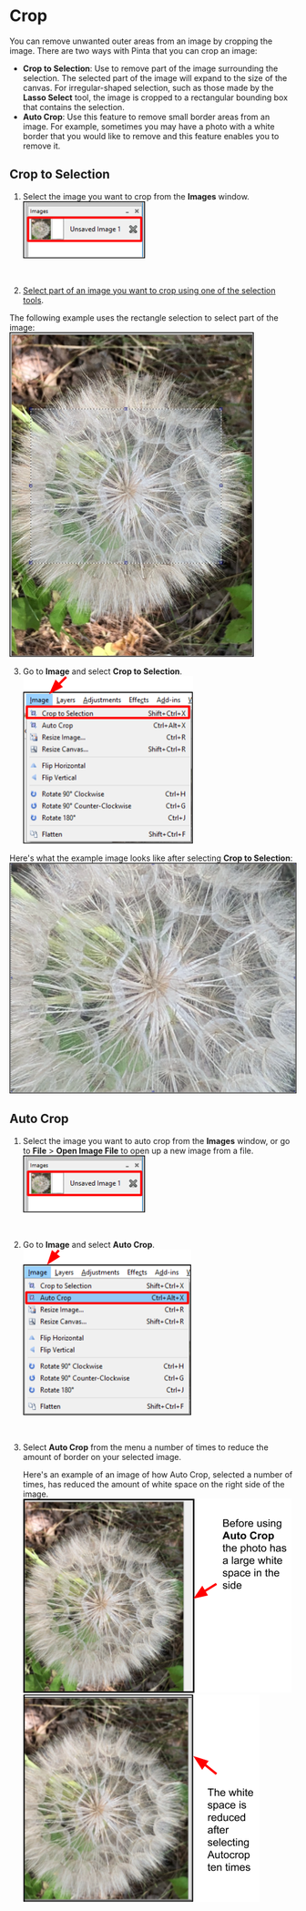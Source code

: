 # **Crop**

You can remove unwanted outer areas from an image by cropping the image. There are two ways with Pinta that you can crop an image:

  - **Crop to Selection**: Use to remove part of the image surrounding the selection. The selected part of the image will expand to the size of the canvas. For irregular-shaped selection, such as those made by the **Lasso Select** tool, the image is cropped to a rectangular bounding box that contains the selection.
  - **Auto Crop**: Use this feature to remove small border areas from an image. For example, sometimes you may have a photo with a white border that you would like to remove and this feature enables you to remove it.

## **Crop to Selection** 

1. Select the image you want to crop from the **Images** window.  
  ![Image Window select image](img/crop/imageflowerselect.png)  

    &nbsp; 
  
2. [Select part of an image you want to crop using one of the selection tools](select_overview.md).  

The following example uses the rectangle selection to select part of the image:  
  ![Crop Example](img/crop/cropexample.png)  

3. Go to **Image** and select **Crop to Selection**.  
  ![Select crop](img/crop/croptoselectionwindow.png)

Here's what the example image looks like after selecting **Crop to Selection**:  
  ![Crop Example Final](img/crop/selectcrop.png)  

## **Auto Crop**

1. Select the image you want to auto crop from the **Images** window, or go to **File** > **Open Image File** to open up a new image from a file.  
  ![Image Window select image](img/crop/imageflowerselect.png)  

    &nbsp; 
 
2. Go to **Image** and select **Auto Crop**.  
  ![Select crop](img/crop/autocropwindow.png) 

    &nbsp; 

3. Select **Auto Crop** from the menu a number of times to reduce the amount of border on your selected image. 

    Here's an example of an image of how Auto Crop, selected a number of times, has reduced the amount of white space on the right side of the image.  
  ![Crop Example Before](img/crop/beforeautocrop.png)  
  ![Crop Example After](img/crop/afterautocrop.png)  
